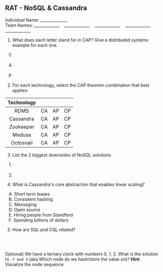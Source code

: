 RAT - NoSQL & Cassandra
----
Individual Name: ______________  
Team Names: \_\_\_\_\_\_\_\_\_\_\_\_\_ &nbsp;&nbsp; \_\_\_\_\_\_\_\_\_\_\_\_\_ &nbsp;&nbsp; \_\_\_\_\_\_\_\_\_\_\_\_\_ &nbsp;&nbsp; \_\_\_\_\_\_\_\_\_\_\_\_\_  &nbsp;&nbsp; \_\_\_\_\_\_\_\_\_\_\_\_\_

1) What does each letter stand for in CAP? Give a distributed systems example for each one.

&nbsp;&nbsp; C  
<br>
&nbsp;&nbsp; A  
<br>
&nbsp;&nbsp; P  

2) For each technology, select the CAP theorem combination that best applies:

| Technology |  |  | |  
|:-------:|:------:| :------:| :------:|
| RDMS | CA | AP | CP |
| Cassandra | CA | AP | CP |
| Zookeeper | CA | AP | CP |
| Medusa | CA | AP | CP |
| Octosnail | CA | AP | CP |

3) List the 2 biggest downsides of NoSQL solutions

&nbsp;&nbsp; 1.  
<br>
&nbsp;&nbsp; 2.


4) What is Cassandra's core abstraction that enables linear scaling?

&nbsp;&nbsp; A. Short term leases  
&nbsp;&nbsp; B. Consistent hashing  
&nbsp;&nbsp; C. Messaging  
&nbsp;&nbsp; D. Open source  
&nbsp;&nbsp; E. Hiring people from Standford  
&nbsp;&nbsp; F. Spending billions of dollars 

5) How are SQL and CQL related?

<br>
<br>

Optional) We have a ternary clock with numbers 0, 1, 2. What is the solution to `-7 mod 3` (aka Which node do we hash/store the value on)? __Hint__: Visualize the node sequence.